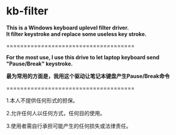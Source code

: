 # kb-filter
<B>This is a Windows keyboard uplevel filter driver.</B><br />
<B>It filter keystroke and replace some useless key stroke.</B><br />

=====================================

<B>For the most use, I use this drive to let laptop keyboard send "Pause/Break" keystroke.</B>

<B>最为常用的方面是，我用这个驱动让笔记本键盘产生Pause/Break命令</B>

=====================================

<p>1.本人不提供任何形式的担保。</p>
<p>2.允许任何人以任何方式，任何目的使用。</p>
<p>3.使用者需自行承担可能产生的任何损失或法律责任。</p>

